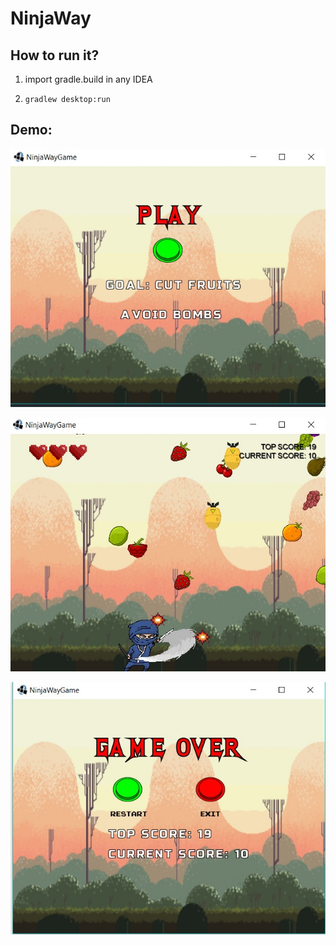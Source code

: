 # NinjaWay 

## How to run it?

1) import gradle.build in any IDEA

2) ``` gradlew desktop:run ```

## Demo:

![start](android/assets/startMenu.jpg)

![ninja](android/assets/ninja.jpg)

![restart](android/assets/restartMenu.jpg)

